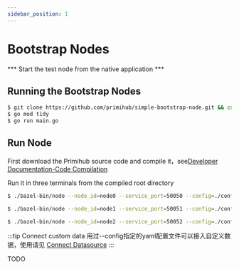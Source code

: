 ```yaml
---
sidebar_position: 1
---
```


# Bootstrap Nodes

 *** Start the test node from the native application *** 
 
## Running the Bootstrap Nodes


```bash
$ git clone https://github.com/primihub/simple-bootstrap-node.git && cd simple-bootstrap-node
$ go mod tidy
$ go run main.go
```

## Run Node

  First download the Primihub source code and compile it，see[Developer Documentation-Code Compilation](docs/../../developer-docs/build)

  Run it in three terminals from the compiled root directory
  
  ```bash
  $ ./bazel-bin/node --node_id=node0 --service_port=50050 --config=./config/node0.yaml
  ```
  ```bash
  $ ./bazel-bin/node --node_id=node1 --service_port=50051 --config=./config/node1.yaml
  ```
  ```bash
  $ ./bazel-bin/node --node_id=node2 --service_port=50052 --config=./config/node2.yaml
  ```

:::tip Connect custom data
  用过--config指定的yaml配置文件可以接入自定义数据，使用请见 [Connect Datasource](docs/../connect-datasource)
:::

TODO